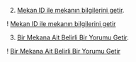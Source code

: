 

 2. [Mekan ID ile mekanın bilgilerini getir](https://mekanbul-2.hakankorhasann.repl.co/api/mekanlar/637507696a0b67843adfd837).

! [Mekan ID ile mekanın bilgilerini getir](./resimler/Screenshot%202022-11-18%20at%2017.32.18.png)

3. [Bir Mekana Ait Belirli Bir Yorumu Getir](https://mekanbul-2.hakankorhasann.repl.co/api/mekanlar/637507696a0b67843adfd837/yorumlar/6375077c1faab8a0f259a2bf). 

! [Bir Mekana Ait Belirli Bir Yorumu Getir](./resimler/Screenshot%202022-11-18%20at%2017.31.52.png)

